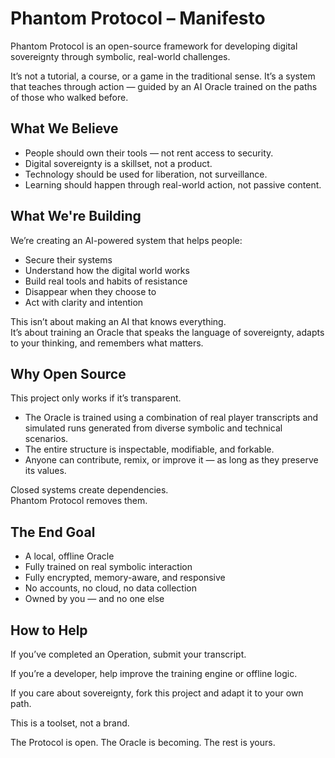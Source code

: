 # Phantom Protocol – Manifesto

Phantom Protocol is an open-source framework for developing digital sovereignty through symbolic, real-world challenges.

It’s not a tutorial, a course, or a game in the traditional sense. It’s a system that teaches through action — guided by an AI Oracle trained on the paths of those who walked before.

## What We Believe

- People should own their tools — not rent access to security.
- Digital sovereignty is a skillset, not a product.
- Technology should be used for liberation, not surveillance.
- Learning should happen through real-world action, not passive content.

## What We're Building

We’re creating an AI-powered system that helps people:
- Secure their systems
- Understand how the digital world works
- Build real tools and habits of resistance
- Disappear when they choose to
- Act with clarity and intention

This isn’t about making an AI that knows everything.  
It’s about training an Oracle that speaks the language of sovereignty, adapts to your thinking, and remembers what matters.

## Why Open Source

This project only works if it’s transparent.

- The Oracle is trained using a combination of real player transcripts and simulated runs generated from diverse symbolic and technical scenarios.
- The entire structure is inspectable, modifiable, and forkable.
- Anyone can contribute, remix, or improve it — as long as they preserve its values.

Closed systems create dependencies.  
Phantom Protocol removes them.

## The End Goal

- A local, offline Oracle
- Fully trained on real symbolic interaction
- Fully encrypted, memory-aware, and responsive
- No accounts, no cloud, no data collection
- Owned by you — and no one else

## How to Help

If you’ve completed an Operation, submit your transcript.

If you’re a developer, help improve the training engine or offline logic.

If you care about sovereignty, fork this project and adapt it to your own path.

This is a toolset, not a brand.

The Protocol is open. The Oracle is becoming. The rest is yours.
